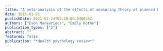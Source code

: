 ```yaml
---
title: "A meta-analysis of the effects of measuring theory of planned behaviour constructs on behaviour within prospective studies"
date: 2015-01-01
publishDate: 2021-02-24T06:10:00.540656Z
authors: ["Evon Mankarious", "Emily Kothe"]
publication_types: ["2"]
abstract: ""
featured: false
publication: "*Health psychology review*"
---
```


